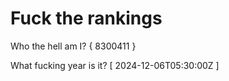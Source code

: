 # Fuck the rankings

Who the hell am I?
{ 8300411 }

What fucking year is it?
[ 2024-12-06T05:30:00Z ]
